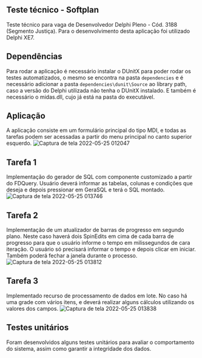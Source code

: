  ## Teste técnico - Softplan
Teste técnico para vaga de Desenvolvedor Delphi Pleno - Cód. 3188 (Segmento Justiça). Para o desenvolvimento desta aplicação foi utilizado Delphi XE7.

## Dependências
Para rodar a aplicação é necessário instalar o DUnitX para poder rodar os testes automatizados, o mesmo se encontra na pasta `dependencies` e é necessário adicionar a pasta `dependencies\dunit\Source` ao library path, caso a versão do Delphi utilizada não tenha o DUnitX instalado. E também é necessário o midas.dll, cujo já está na pasta do executável.

## Aplicação 
A aplicação consiste em um formulário principal do tipo MDI, e todas as tarefas podem ser acessadas a partir do menu principal no canto superior esquerdo.
![Captura de tela 2022-05-25 012047](https://user-images.githubusercontent.com/103403091/170182440-5390a2bd-35f4-44b5-af8a-be36690e9d65.png)

## Tarefa 1
Implementação do gerador de SQL com componente customizado a partir do FDQuery. Usuário deverá informar as tabelas, colunas e condições que deseja e depois pressionar em GeraSQL e terá o SQL montado.
![Captura de tela 2022-05-25 013746](https://user-images.githubusercontent.com/103403091/170182485-5363509b-dc28-45dc-8432-727d5b259721.png)

## Tarefa 2 
Implementação de um atualizador de barras de progresso em segundo plano. Neste caso haverá dois SpinEdits em cima de cada barra de progresso para que o usuário informe o tempo em milissegundos de cara iteração. O usuário só precisará informar o tempo e depois clicar em iniciar. Também poderá fechar a janela durante o processo.
![Captura de tela 2022-05-25 013812](https://user-images.githubusercontent.com/103403091/170182511-065a4c7a-6ef5-43f4-b539-0f3c61cef681.png)

## Tarefa 3 
Implementado recurso de processamento de dados em lote. No caso há uma grade com vários itens, e deverá realizar alguns cálculos utilizando os valores dos campos.
![Captura de tela 2022-05-25 013838](https://user-images.githubusercontent.com/103403091/170182516-5a130319-e03c-4c8b-9f01-9f3c07740045.png)

## Testes unitários
Foram desenvolvidos alguns testes unitários para avaliar o comportamento do sistema, assim como garantir a integridade dos dados. 




